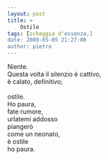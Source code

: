 ```yaml
---
layout: post
title: >
    Ostile
tags: [scheggia d'essenza,]
date: 2009-05-05 21:27:00
author: pietro
---
```

Niente.<br/>Questa volta il silenzio è cattivo,<br/>è calato, definitivo;<br/><br/>ostile.<br/>Ho paura,<br/>fate rumore,<br/>urlatemi addosso<br/>piangerò<br/>come un neonato,<br/>è ostile<br/>ho paura.
